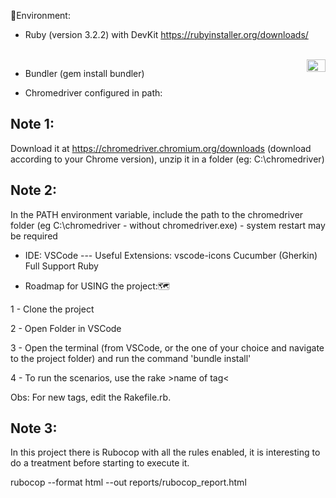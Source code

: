 🌱Environment:

- Ruby (version 3.2.2) with DevKit https://rubyinstaller.org/downloads/<div style="display: inline_block" align="left"><br>
  <img align="right" alt="Walid-Ruby" height="20" width="30" src="https://cdn.jsdelivr.net/gh/devicons/devicon/icons/ruby/ruby-plain.svg" />

- Bundler (gem install bundler)

- Chromedriver configured in path:
## Note 1:
Download it at https://chromedriver.chromium.org/downloads (download according to your Chrome version), unzip it in a folder (eg: C:\chromedriver) 
## Note 2:
In the PATH environment variable, include the path to the chromedriver folder (eg C:\chromedriver - without chromedriver.exe) - system restart may be required

- IDE: VSCode --- Useful Extensions: vscode-icons Cucumber (Gherkin) Full Support Ruby

- Roadmap for USING the project:🗺

1 - Clone the project

2 - Open Folder in VSCode

3 - Open the terminal (from VSCode, or the one of your choice and navigate to the project folder) and run the command 'bundle install'

4 - To run the scenarios, use the rake >name of tag<

Obs: For new tags, edit the Rakefile.rb.

## Note 3:
In this project there is Rubocop with all the rules enabled, it is interesting to do a treatment before starting to execute it.

rubocop --format html --out reports/rubocop_report.html
